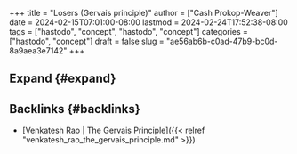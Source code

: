 +++
title = "Losers (Gervais principle)"
author = ["Cash Prokop-Weaver"]
date = 2024-02-15T07:01:00-08:00
lastmod = 2024-02-24T17:52:38-08:00
tags = ["hastodo", "concept", "hastodo", "concept"]
categories = ["hastodo", "concept"]
draft = false
slug = "ae56ab6b-c0ad-47b9-bc0d-8a9aea3e7142"
+++

## Expand {#expand}


## Backlinks {#backlinks}

-   [Venkatesh Rao | The Gervais Principle]({{< relref "venkatesh_rao_the_gervais_principle.md" >}})
